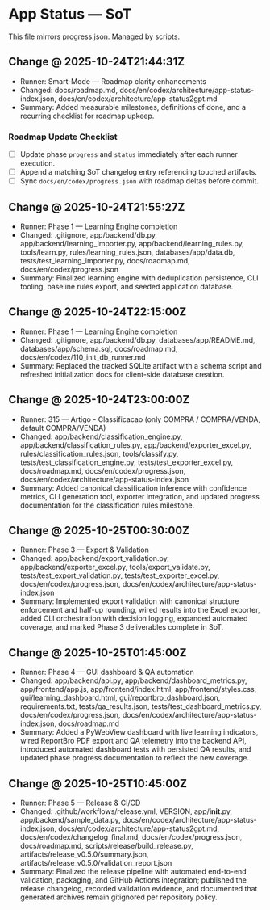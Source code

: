 # App Status — SoT

This file mirrors progress.json. Managed by scripts.

## Change @ 2025-10-24T21:44:31Z
- Runner: Smart-Mode — Roadmap clarity enhancements
- Changed: docs/roadmap.md, docs/en/codex/architecture/app-status-index.json, docs/en/codex/architecture/app-status2gpt.md
- Summary: Added measurable milestones, definitions of done, and a recurring checklist for roadmap upkeep.

### Roadmap Update Checklist
- [ ] Update phase `progress` and `status` immediately after each runner execution.
- [ ] Append a matching SoT changelog entry referencing touched artifacts.
- [ ] Sync `docs/en/codex/progress.json` with roadmap deltas before commit.

## Change @ 2025-10-24T21:55:27Z
- Runner: Phase 1 — Learning Engine completion
- Changed: .gitignore, app/backend/db.py, app/backend/learning_importer.py, app/backend/learning_rules.py, tools/learn.py, rules/learning_rules.json, databases/app/data.db, tests/test_learning_importer.py, docs/roadmap.md, docs/en/codex/progress.json
- Summary: Finalized learning engine with deduplication persistence, CLI tooling, baseline rules export, and seeded application database.

## Change @ 2025-10-24T22:15:00Z
- Runner: Phase 1 — Learning Engine completion
- Changed: .gitignore, app/backend/db.py, databases/app/README.md, databases/app/schema.sql, docs/roadmap.md, docs/en/codex/110_init_db_runner.md
- Summary: Replaced the tracked SQLite artifact with a schema script and refreshed initialization docs for client-side database creation.

## Change @ 2025-10-24T23:00:00Z
- Runner: 315 — Artigo - Classificacao (only COMPRA / COMPRA/VENDA, default COMPRA/VENDA)
- Changed: app/backend/classification_engine.py, app/backend/classification_rules.py, app/backend/exporter_excel.py, rules/classification_rules.json, tools/classify.py, tests/test_classification_engine.py, tests/test_exporter_excel.py, docs/roadmap.md, docs/en/codex/progress.json, docs/en/codex/architecture/app-status-index.json
- Summary: Added canonical classification inference with confidence metrics, CLI generation tool, exporter integration, and updated progress documentation for the classification rules milestone.

## Change @ 2025-10-25T00:30:00Z
- Runner: Phase 3 — Export & Validation
- Changed: app/backend/export_validation.py, app/backend/exporter_excel.py, tools/export_validate.py, tests/test_export_validation.py, tests/test_exporter_excel.py, docs/en/codex/progress.json, docs/en/codex/architecture/app-status-index.json
- Summary: Implemented export validation with canonical structure enforcement and half-up rounding, wired results into the Excel exporter, added CLI orchestration with decision logging, expanded automated coverage, and marked Phase 3 deliverables complete in SoT.

## Change @ 2025-10-25T01:45:00Z
- Runner: Phase 4 — GUI dashboard & QA automation
- Changed: app/backend/api.py, app/backend/dashboard_metrics.py, app/frontend/app.js, app/frontend/index.html, app/frontend/styles.css, gui/learning_dashboard.html, gui/reportbro_dashboard.json, requirements.txt, tests/qa_results.json, tests/test_dashboard_metrics.py, docs/en/codex/progress.json, docs/en/codex/architecture/app-status-index.json, docs/roadmap.md
- Summary: Added a PyWebView dashboard with live learning indicators, wired ReportBro PDF export and QA telemetry into the backend API, introduced automated dashboard tests with persisted QA results, and updated phase progress documentation to reflect the new coverage.

## Change @ 2025-10-25T10:45:00Z
- Runner: Phase 5 — Release & CI/CD
- Changed: .github/workflows/release.yml, VERSION, app/__init__.py, app/backend/sample_data.py, docs/en/codex/architecture/app-status-index.json, docs/en/codex/architecture/app-status2gpt.md, docs/en/codex/changelog_final.md, docs/en/codex/progress.json, docs/roadmap.md, scripts/release/build_release.py, artifacts/release_v0.5.0/summary.json, artifacts/release_v0.5.0/validation_report.json
- Summary: Finalized the release pipeline with automated end-to-end validation, packaging, and GitHub Actions integration; published the release changelog, recorded validation evidence, and documented that generated archives remain gitignored per repository policy.
